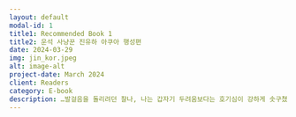 ```yaml
---
layout: default
modal-id: 1
title1: Recommended Book 1
title2: 운석 사냥꾼 진유하 아쿠아 행성편
date: 2024-03-29
img: jin_kor.jpeg
alt: image-alt
project-date: March 2024
client: Readers
category: E-book
description: …발걸음을 돌리려던 찰나, 나는 갑자기 두려움보다는 호기심이 강하게 솟구쳤다. 결국 운석 사냥꾼이 되어 내가 모험의 길을 선택한 것은 아무도 쉽게 보지 못한 미지의 세계를 탐험해 보고 싶었던 마음에서 시작된 것이 아니었나? 진로를 바꾸어 새로운 직업을 선택했었던 그 당시의 나의 초심을 떠올려 보았다. 지난 몇 년 동안 전 세계를 누비며 경험을 쌓아온 나는, 이런 불확실한 위험에도 발길을 돌려야 할 만큼 나약하지 않을 것이다. 나의 탐구 본능을 무시하고 등을 돌리기에는 무언가 엄청난 것이 안에 있을 거라는 강한 확신이 들었다. 나는 나도 모르게 발걸음을 돌려 통로 쪽으로 향했다… <br/><br/>20XX년, 한국. 진유하는 운석을 채취해 파는 일을 하는 '운석 사냥꾼'이다. 어느 날, 운석이 떨어졌을 것이라는 신호음을 듣고 인공지능 비서 프리멀과 함께 우유트 사막으로 향한다. 하지만 아무리 찾아도 운석은커녕 아무것도 보이지 않는데∙∙∙. 도대체 어떻게 된 영문일까? 지구의 환경 문제를 해결하기 위한 가설을 담은 SF 소설. <br/><br/>저자 ｜ 이은조, 박정빈<br/><br/>편집 ｜ 이은조, 박정빈<br/><br/>표지 디자인 ｜ 이은조<br/><br/>삽화 ｜ 이은조<br/><br/>펴낸이 ｜ 이은조<br/><br/>발행일 ｜ 2024년 3월 29일<br/><br/>가격 ｜ 8,000원<br/><br/>관련 키워드 ｜ SF, SF소설, 과학, 소설, 환경, 외계인, 모험
---
```

